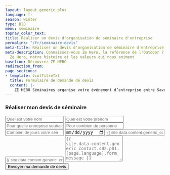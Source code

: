 ```yaml
---
layout: layout_generic_plus
language: fr
season: winter
type: B2B
menu: seminaire
topnav_color_text: 
title: Réaliser un devis d'organisation de séminaire d'entreprise
permalink: "/fr/seminaire-devis"
meta-title: Réaliser un devis d'organisation de séminaire d'entreprise
meta-description: Connaissez-vous Ze Hero, la référence de l'Outdoor ? Découvrez l'équipe
  Ze Hero, notre histoire et les valeurs qui nous animent
baseline: Découvrez ZE HERO
redirection_from:
page_sections:
- template: 2colTitreTxt
  title: Formulaire de demande de devis
  content: |-
    ZE HERO Séminaires organise votre événement d’entreprise entre Savoies, Mont Blanc et Jura, au cœur d’une nature généreuse, de massifs enneigés, de villages charmants et de lacs étincelants... un cadre unique à moins de 4h de Paris, qui sera apprécié par tous.
---
```


<!-- start section -->
<section class="pt-0  wow animate__fadeIn">
    <div class="container">
        <div class="row align-items-end justify-content-center">
            <div class="col-12 col-lg-6 col-md-8">
                <h3 class="h2 alt-font text-black font-weight-600">Réaliser mon devis de séminaire</h3>
                <form action="/fr/contact-success" name="seminaire-devis-{{ page.language }}" method="POST" data-netlify="true" class="alt-font text-extra-dark-gray">
                    <input class="input-border-bottom border-color-extra-dark-gray bg-transparent placeholder-dark large-input px-0 margin-25px-bottom border-radius-0px required" type="text" name="lastname" placeholder="Quel est votre nom" />
                    <input class="input-border-bottom border-color-extra-dark-gray bg-transparent placeholder-dark large-input px-0 margin-25px-bottom border-radius-0px required" type="text" name="firstname" placeholder="Quel est votre prénom" />
                    <input class="input-border-bottom border-color-extra-dark-gray bg-transparent placeholder-dark large-input px-0 margin-25px-bottom border-radius-0px required" type="text" name="company" placeholder="Pour quelle entreprise souhaitez-vous ce devis" />
                    <input class="input-border-bottom border-color-extra-dark-gray bg-transparent placeholder-dark large-input px-0 margin-25px-bottom border-radius-0px required" type="number" name="howManyPeople" placeholder="Pour combien de personne devons-nous préparer ce séminaire " />
                    <input class="input-border-bottom border-color-extra-dark-gray bg-transparent placeholder-dark large-input px-0 margin-25px-bottom border-radius-0px required" type="number" name="howManyDays" placeholder="Combien de jours votre séminaire doit-il durer et débutera-t-il" />
                    <input class="input-border-bottom border-color-extra-dark-gray bg-transparent placeholder-dark large-input px-0 margin-25px-bottom border-radius-0px required" type="date" name="when" placeholder="A quelle date souhaitez-vous débuter votre séminaire" />
                    <input class="input-border-bottom border-color-extra-dark-gray bg-transparent placeholder-dark large-input px-0 margin-25px-bottom border-radius-0px required" type="email" name="email" placeholder="{{ site.data.content.generic_contact.s02.p01.[page.language].form_email }}" />
                    <input class="input-border-bottom border-color-extra-dark-gray bg-transparent placeholder-dark large-input px-0 margin-25px-bottom border-radius-0px" type="tel" name="phone" placeholder="{{ site.data.content.generic_contact.s02.p01.[page.language].form_phone }}" />
                    <textarea class="input-border-bottom border-color-extra-dark-gray bg-transparent placeholder-dark large-input px-0 margin-35px-bottom border-radius-0px" name="message" rows="5" placeholder="{{ site.data.content.generic_contact.s02.p01.[page.language].form_message }}"></textarea>
                    <button class="btn btn-medium btn-dark-gray mb-0" type="submit">Envoyer ma demande de devis</button>
                </form>
            </div>
        </div>
    </div>
</section>
<!-- end section -->